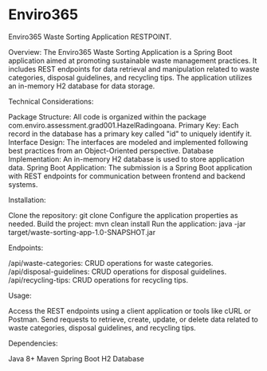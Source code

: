 # Enviro365


Enviro365 Waste Sorting Application RESTPOINT.

Overview:
The Enviro365 Waste Sorting Application is a Spring Boot application aimed at promoting sustainable waste management practices. 
It includes REST endpoints for data retrieval and manipulation related to waste categories, disposal guidelines, and recycling tips. 
The application utilizes an in-memory H2 database for data storage.


Technical Considerations:

Package Structure: All code is organized within the package com.enviro.assessment.grad001.HazelRadingoana.
Primary Key: Each record in the database has a primary key called "id" to uniquely identify it.
Interface Design: The interfaces are modeled and implemented following best practices from an Object-Oriented perspective.
Database Implementation: An in-memory H2 database is used to store application data.
Spring Boot Application: The submission is a Spring Boot application with REST endpoints for communication between frontend and backend systems.


Installation:

Clone the repository: git clone <repository-url>
Configure the application properties as needed.
Build the project: mvn clean install
Run the application: java -jar target/waste-sorting-app-1.0-SNAPSHOT.jar

Endpoints:

/api/waste-categories: CRUD operations for waste categories.
/api/disposal-guidelines: CRUD operations for disposal guidelines.
/api/recycling-tips: CRUD operations for recycling tips.

Usage:

Access the REST endpoints using a client application or tools like cURL or Postman.
Send requests to retrieve, create, update, or delete data related to waste categories, disposal guidelines, and recycling tips.

Dependencies:

Java 8+
Maven
Spring Boot
H2 Database